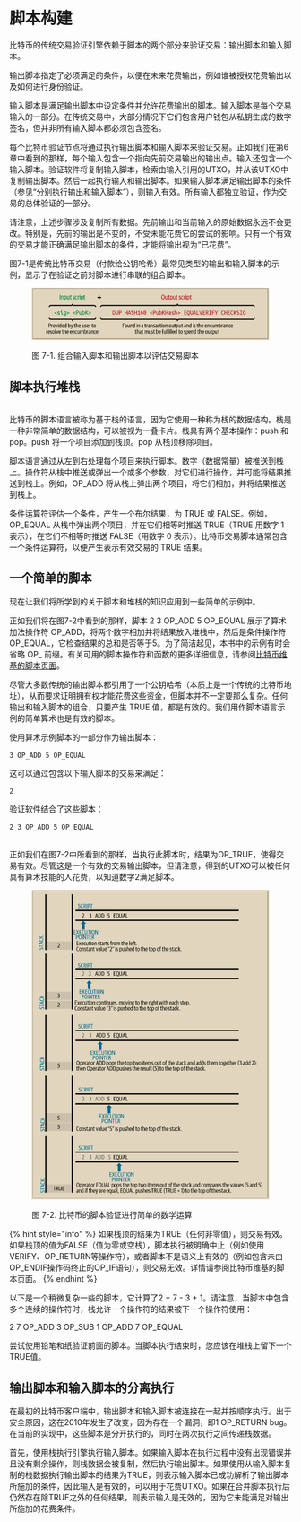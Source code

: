 # 脚本构建

比特币的传统交易验证引擎依赖于脚本的两个部分来验证交易：输出脚本和输入脚本。&#x20;

输出脚本指定了必须满足的条件，以便在未来花费输出，例如谁被授权花费输出以及如何进行身份验证。&#x20;

输入脚本是满足输出脚本中设定条件并允许花费输出的脚本。输入脚本是每个交易输入的一部分。在传统交易中，大部分情况下它们包含用户钱包从私钥生成的数字签名，但并非所有输入脚本都必须包含签名。&#x20;

每个比特币验证节点将通过执行输出脚本和输入脚本来验证交易。正如我们在第6章中看到的那样，每个输入包含一个指向先前交易输出的输出点。输入还包含一个输入脚本。验证软件将复制输入脚本，检索由输入引用的UTXO，并从该UTXO中复制输出脚本。然后一起执行输入和输出脚本。如果输入脚本满足输出脚本的条件（参见“分别执行输出和输入脚本”），则输入有效。所有输入都独立验证，作为交易的总体验证的一部分。&#x20;

请注意，上述步骤涉及复制所有数据。先前输出和当前输入的原始数据永远不会更改。特别是，先前的输出是不变的，不受未能花费它的尝试的影响。只有一个有效的交易才能正确满足输出脚本的条件，才能将输出视为“已花费”。&#x20;

图7-1是传统比特币交易（付款给公钥哈希）最常见类型的输出和输入脚本的示例，显示了在验证之前对脚本进行串联的组合脚本。

<figure><img src="../../.gitbook/assets/7.1.png" alt=""><figcaption><p>图 7-1.  组合输入脚本和输出脚本以评估交易脚本</p></figcaption></figure>

## 脚本执行堆栈

\
比特币的脚本语言被称为基于栈的语言，因为它使用一种称为栈的数据结构。栈是一种非常简单的数据结构，可以被视为一叠卡片。栈具有两个基本操作：push 和 pop。push 将一个项目添加到栈顶。pop 从栈顶移除项目。

脚本语言通过从左到右处理每个项目来执行脚本。数字（数据常量）被推送到栈上。操作符从栈中推送或弹出一个或多个参数，对它们进行操作，并可能将结果推送到栈上。例如，OP\_ADD 将从栈上弹出两个项目，将它们相加，并将结果推送到栈上。

条件运算符评估一个条件，产生一个布尔结果，为 TRUE 或 FALSE。例如，OP\_EQUAL 从栈中弹出两个项目，并在它们相等时推送 TRUE（TRUE 用数字 1 表示），在它们不相等时推送 FALSE（用数字 0 表示）。比特币交易脚本通常包含一个条件运算符，以便产生表示有效交易的 TRUE 结果。

## 一个简单的脚本

现在让我们将所学到的关于脚本和堆栈的知识应用到一些简单的示例中。

正如我们将在图7-2中看到的那样，脚本 2 3 OP\_ADD 5 OP\_EQUAL 展示了算术加法操作符 OP\_ADD，将两个数字相加并将结果放入堆栈中，然后是条件操作符 OP\_EQUAL，它检查结果的总和是否等于5。为了简洁起见，本书中的示例有时会省略 OP\_ 前缀。有关可用的脚本操作符和函数的更多详细信息，请参阅[比特币维基的脚本页面](https://en.bitcoin.it/wiki/Script)。

尽管大多数传统的输出脚本都引用了一个公钥哈希（本质上是一个传统的比特币地址），从而要求证明拥有权才能花费这些资金，但脚本并不一定要那么复杂。任何输出和输入脚本的组合，只要产生 TRUE 值，都是有效的。我们用作脚本语言示例的简单算术也是有效的脚本。

使用算术示例脚本的一部分作为输出脚本：

```
3 OP_ADD 5 OP_EQUAL
```

这可以通过包含以下输入脚本的交易来满足：

```
2
```

验证软件结合了这些脚本：

```
2 3 OP_ADD 5 OP_EQUAL
```

\
正如我们在图7-2中所看到的那样，当执行此脚本时，结果为OP\_TRUE，使得交易有效。尽管这是一个有效的交易输出脚本，但请注意，得到的UTXO可以被任何具有算术技能的人花费，以知道数字2满足脚本。

<figure><img src="../../.gitbook/assets/7.2.png" alt=""><figcaption><p>图 7-2.  比特币的脚本验证进行简单的数学运算</p></figcaption></figure>

{% hint style="info" %}
如果栈顶的结果为TRUE（任何非零值），则交易有效。如果栈顶的值为FALSE（值为零或空栈），脚本执行被明确中止（例如使用VERIFY、OP\_RETURN等操作符），或者脚本不是语义上有效的（例如包含未由OP\_ENDIF操作码终止的OP\_IF语句），则交易无效。详情请参阅比特币维基的脚本页面。
{% endhint %}

以下是一个稍微复杂一些的脚本，它计算了2 + 7 - 3 + 1。请注意，当脚本中包含多个连续的操作符时，栈允许一个操作符的结果被下一个操作符使用：

2 7 OP\_ADD 3 OP\_SUB 1 OP\_ADD 7 OP\_EQUAL

尝试使用铅笔和纸验证前面的脚本。当脚本执行结束时，您应该在堆栈上留下一个TRUE值。

## 输出脚本和输入脚本的分离执行

在最初的比特币客户端中，输出脚本和输入脚本被连接在一起并按顺序执行。出于安全原因，这在2010年发生了改变，因为存在一个漏洞，即1 OP\_RETURN bug。在当前的实现中，这些脚本是分开执行的，同时在两次执行之间传递栈数据。

首先，使用栈执行引擎执行输入脚本。如果输入脚本在执行过程中没有出现错误并且没有剩余操作，则栈数据会被复制，然后执行输出脚本。如果使用从输入脚本复制的栈数据执行输出脚本的结果为TRUE，则表示输入脚本已成功解析了输出脚本所施加的条件，因此输入是有效的，可以用于花费UTXO。如果在合并脚本执行后仍然存在除TRUE之外的任何结果，则表示输入是无效的，因为它未能满足对输出所施加的花费条件。

